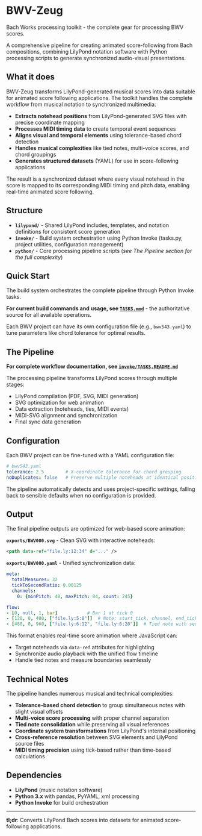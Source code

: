 # BWV-Zeug

Bach Works processing toolkit - the complete gear for processing BWV scores.

A comprehensive pipeline for creating animated score-following from Bach compositions, combining LilyPond notation software with Python processing scripts to generate synchronized audio-visual presentations.

## What it does

BWV-Zeug transforms LilyPond-generated musical scores into data suitable for animated score following applications. The toolkit handles the complete workflow from musical notation to synchronized multimedia:

- **Extracts notehead positions** from LilyPond-generated SVG files with precise coordinate mapping
- **Processes MIDI timing data** to create temporal event sequences  
- **Aligns visual and temporal elements** using tolerance-based chord detection
- **Handles musical complexities** like tied notes, multi-voice scores, and chord groupings
- **Generates structured datasets** (YAML) for use in score-following applications

The result is a synchronized dataset where every visual notehead in the score is mapped to its corresponding MIDI timing and pitch data, enabling real-time animated score following.

## Structure

- **`lilypond/`** - Shared LilyPond includes, templates, and notation definitions for consistent score generation
- **`invoke/`** - Build system orchestration using Python Invoke (tasks.py, project utilities, configuration management)  
- **`python/`** - Core processing pipeline scripts (*see The Pipeline section for the full complexity*)

## Quick Start

The build system orchestrates the complete pipeline through Python Invoke tasks.

**For current build commands and usage, see [`TASKS.mmd`](invoke/TASKS.mmd)** - the authoritative source for all available operations.

Each BWV project can have its own configuration file (e.g., `bwv543.yaml`) to tune parameters like chord tolerance for optimal results.

## The Pipeline

**For complete workflow documentation, see [`invoke/TASKS.README.md`](invoke/TASKS.README.md)**

The processing pipeline transforms LilyPond scores through multiple stages:
- LilyPond compilation (PDF, SVG, MIDI generation)
- SVG optimization for web animation
- Data extraction (noteheads, ties, MIDI events)
- MIDI-SVG alignment and synchronization
- Final sync data generation

## Configuration

Each BWV project can be fine-tuned with a YAML configuration file:

```yaml
# bwv543.yaml
tolerance: 2.5        # X-coordinate tolerance for chord grouping
noDuplicates: false   # Preserve multiple noteheads at identical positions (default: true merges duplicates)
```

The pipeline automatically detects and uses project-specific settings, falling back to sensible defaults when no configuration is provided.

## Output

The final pipeline outputs are optimized for web-based score animation:

**`exports/BWV000.svg`** - Clean SVG with interactive noteheads:
```xml
<path data-ref="file.ly:12:34" d="..." />
```

**`exports/BWV000.yaml`** - Unified synchronization data:
```yaml
meta:
  totalMeasures: 32
  tickToSecondRatio: 0.00125
  channels:
    0: {minPitch: 48, maxPitch: 84, count: 245}

flow:
- [0, null, 1, bar]           # Bar 1 at tick 0
- [120, 0, 480, ["file.ly:5:8"]]  # Note: start_tick, channel, end_tick, hrefs
- [480, 0, 960, ["file.ly:6:12", "file.ly:6:20"]]  # Tied note with secondary refs
```

This format enables real-time score animation where JavaScript can:
- Target noteheads via `data-ref` attributes for highlighting
- Synchronize audio playback with the unified flow timeline
- Handle tied notes and measure boundaries seamlessly

## Technical Notes

The pipeline handles numerous musical and technical complexities:

- **Tolerance-based chord detection** to group simultaneous notes with slight visual offsets
- **Multi-voice score processing** with proper channel separation
- **Tied note consolidation** while preserving all visual references
- **Coordinate system transformations** from LilyPond's internal positioning
- **Cross-reference resolution** between SVG elements and LilyPond source files
- **MIDI timing precision** using tick-based rather than time-based calculations

## Dependencies

- **LilyPond** (music notation software)
- **Python 3.x** with pandas, PyYAML, xml processing
- **Python Invoke** for build orchestration

---

**tl;dr**: Converts LilyPond Bach scores into datasets for animated score-following applications.
